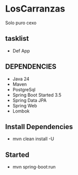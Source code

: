 # LosCarranzas
Solo puro cexo
## tasklist
* Def App
## DEPENDENCIES
* Java 24
* Maven
* PostgreSql
* Spring Boot Started 3.5
* Spring Data JPA
* Spring Web
* Lombok

## Install Dependencies
* mvn clean install -U
## Started
* mvn spring-boot:run
